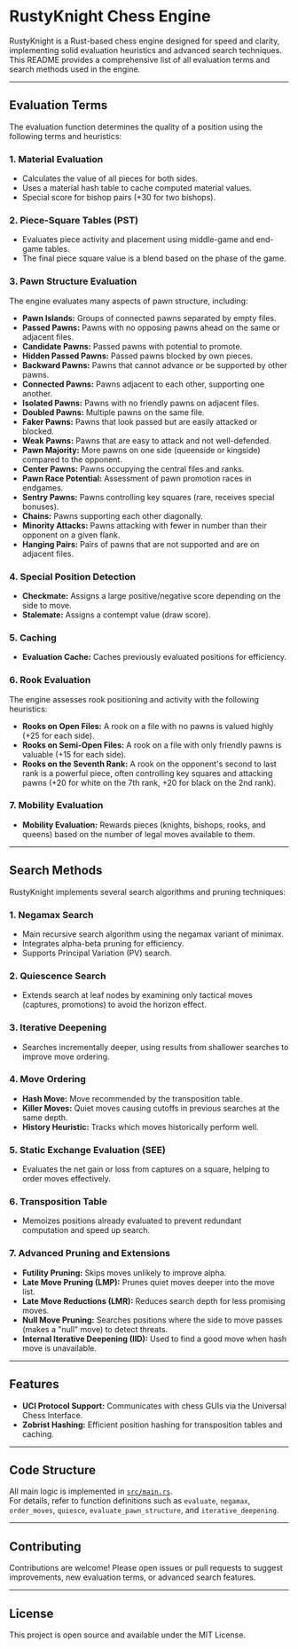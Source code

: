 # RustyKnight Chess Engine

RustyKnight is a Rust-based chess engine designed for speed and clarity, implementing solid evaluation heuristics and advanced search techniques. This README provides a comprehensive list of all evaluation terms and search methods used in the engine.

---

## Evaluation Terms

The evaluation function determines the quality of a position using the following terms and heuristics:

### 1. Material Evaluation
- Calculates the value of all pieces for both sides.
- Uses a material hash table to cache computed material values.
- Special score for bishop pairs (+30 for two bishops).

### 2. Piece-Square Tables (PST)
- Evaluates piece activity and placement using middle-game and end-game tables.
- The final piece square value is a blend based on the phase of the game.

### 3. Pawn Structure Evaluation
The engine evaluates many aspects of pawn structure, including:
- **Pawn Islands:** Groups of connected pawns separated by empty files.
- **Passed Pawns:** Pawns with no opposing pawns ahead on the same or adjacent files.
- **Candidate Pawns:** Passed pawns with potential to promote.
- **Hidden Passed Pawns:** Passed pawns blocked by own pieces.
- **Backward Pawns:** Pawns that cannot advance or be supported by other pawns.
- **Connected Pawns:** Pawns adjacent to each other, supporting one another.
- **Isolated Pawns:** Pawns with no friendly pawns on adjacent files.
- **Doubled Pawns:** Multiple pawns on the same file.
- **Faker Pawns:** Pawns that look passed but are easily attacked or blocked.
- **Weak Pawns:** Pawns that are easy to attack and not well-defended.
- **Pawn Majority:** More pawns on one side (queenside or kingside) compared to the opponent.
- **Center Pawns:** Pawns occupying the central files and ranks.
- **Pawn Race Potential:** Assessment of pawn promotion races in endgames.
- **Sentry Pawns:** Pawns controlling key squares (rare, receives special bonuses).
- **Chains:** Pawns supporting each other diagonally.
- **Minority Attacks:** Pawns attacking with fewer in number than their opponent on a given flank.
- **Hanging Pairs:** Pairs of pawns that are not supported and are on adjacent files.

### 4. Special Position Detection
- **Checkmate:** Assigns a large positive/negative score depending on the side to move.
- **Stalemate:** Assigns a contempt value (draw score).

### 5. Caching
- **Evaluation Cache:** Caches previously evaluated positions for efficiency.

### 6. Rook Evaluation
The engine assesses rook positioning and activity with the following heuristics:
- **Rooks on Open Files:** A rook on a file with no pawns is valued highly (+25 for each side).
- **Rooks on Semi-Open Files:** A rook on a file with only friendly pawns is valuable (+15 for each side).
- **Rooks on the Seventh Rank:** A rook on the opponent's second to last rank is a powerful piece, often controlling key squares and attacking pawns (+20 for white on the 7th rank, +20 for black on the 2nd rank).

### 7. Mobility Evaluation
- **Mobility Evaluation:** Rewards pieces (knights, bishops, rooks, and queens) based on the number of legal moves available to them.
---

## Search Methods

RustyKnight implements several search algorithms and pruning techniques:

### 1. Negamax Search
- Main recursive search algorithm using the negamax variant of minimax.
- Integrates alpha-beta pruning for efficiency.
- Supports Principal Variation (PV) search.

### 2. Quiescence Search
- Extends search at leaf nodes by examining only tactical moves (captures, promotions) to avoid the horizon effect.

### 3. Iterative Deepening
- Searches incrementally deeper, using results from shallower searches to improve move ordering.

### 4. Move Ordering
- **Hash Move:** Move recommended by the transposition table.
- **Killer Moves:** Quiet moves causing cutoffs in previous searches at the same depth.
- **History Heuristic:** Tracks which moves historically perform well.

### 5. Static Exchange Evaluation (SEE)
- Evaluates the net gain or loss from captures on a square, helping to order moves effectively.

### 6. Transposition Table
- Memoizes positions already evaluated to prevent redundant computation and speed up search.

### 7. Advanced Pruning and Extensions
- **Futility Pruning:** Skips moves unlikely to improve alpha.
- **Late Move Pruning (LMP):** Prunes quiet moves deeper into the move list.
- **Late Move Reductions (LMR):** Reduces search depth for less promising moves.
- **Null Move Pruning:** Searches positions where the side to move passes (makes a "null" move) to detect threats.
- **Internal Iterative Deepening (IID):** Used to find a good move when hash move is unavailable.

---

## Features

- **UCI Protocol Support:** Communicates with chess GUIs via the Universal Chess Interface.
- **Zobrist Hashing:** Efficient position hashing for transposition tables and caching.


---

## Code Structure

All main logic is implemented in [`src/main.rs`](src/main.rs).  
For details, refer to function definitions such as `evaluate`, `negamax`, `order_moves`, `quiesce`,  `evaluate_pawn_structure`, and `iterative_deepening`.

---

## Contributing

Contributions are welcome! Please open issues or pull requests to suggest improvements, new evaluation terms, or advanced search features.

---

## License

This project is open source and available under the MIT License.
